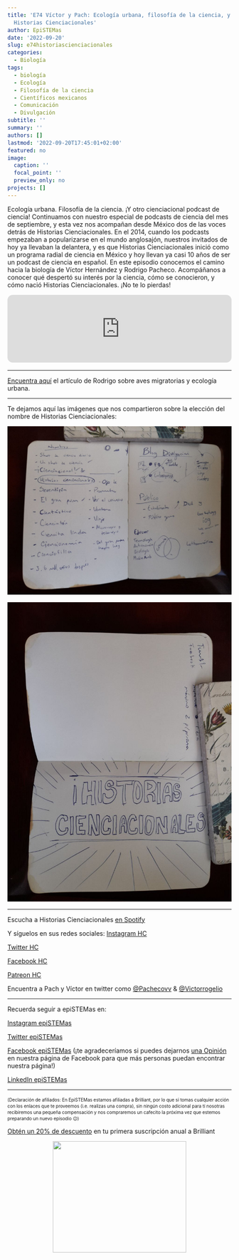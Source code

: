 ```yaml
---
title: 'E74 Víctor y Pach: Ecología urbana, filosofía de la ciencia, y el origen de
  Historias Cienciacionales'
author: EpiSTEMas
date: '2022-09-20'
slug: e74historiascienciacionales
categories:
  - Biología
tags:
  - biología
  - Ecología
  - Filosofía de la ciencia
  - Científicos mexicanos
  - Comunicación
  - Divulgación
subtitle: ''
summary: ''
authors: []
lastmod: '2022-09-20T17:45:01+02:00'
featured: no
image:
  caption: ''
  focal_point: ''
  preview_only: no
projects: []
---
```


Ecología urbana. Filosofía de la ciencia. ¡Y otro cienciacional podcast de ciencia! Continuamos con nuestro especial de podcasts de ciencia del mes de septiembre, y esta vez nos acompañan desde México dos de las voces detrás de Historias Cienciacionales. En el 2014, cuando los podcasts empezaban a popularizarse en el mundo anglosajón, nuestros invitados de hoy ya llevaban la delantera, y es que Historias Cienciacionales inició como un programa radial de ciencia en México y hoy llevan ya casi 10 años de ser un podcast de ciencia en español. En este episodio conocemos el camino hacia la biología de Víctor Hernández y Rodrigo Pacheco. Acompáñanos a conocer qué despertó su interés por la ciencia, cómo se conocieron, y cómo nació Historias Cienciacionales. ¡No te lo pierdas!

<iframe style="border-radius:12px" src="https://open.spotify.com/embed/episode/0p25yMx9PdHT90eG1Sijab?utm_source=generator&theme=0" width="100%" height="152" frameBorder="0" allowfullscreen="" allow="autoplay; clipboard-write; encrypted-media; fullscreen; picture-in-picture" loading="lazy"></iframe>

- - - - -

[Encuentra aquí](https://www.sciencedirect.com/science/article/abs/pii/S1618866722001571) el artículo de Rodrigo sobre aves migratorias y ecología urbana. 

- - - - -

Te dejamos aquí las imágenes que nos compartieron sobre la elección del nombre de Historias Cienciacionales:

![Historias Cienciacionales 1](/assets/media/Historias_Cienciacionales_nombresss.jpg)

![Historias Cienciacionales 2](/static/Historias_Cienciacionales_nombre.jpg)


- - - - -

Escucha a Historias Cienciacionales [en Spotify](https://open.spotify.com/show/1M7Qlyt0MgEmd8AJtVm4ES)   



Y síguelos en sus redes sociales: 
[Instagram HC](https://www.instagram.com/cienciacionales/)

[Twitter HC](https://twitter.com/cienciacionales?lang=es)

[Facebook HC](https://www.facebook.com/HistoriasCienciacionales) 

[Patreon HC](https://www.patreon.com/cienciacionales) 

Encuentra a Pach y Víctor en twitter como [@Pachecovv](https://twitter.com/Pachecovv) & [@Victorrogelio](https://twitter.com/victorrogelio) 


- - - - -

Recuerda seguir a epiSTEMas en:

[Instagram epiSTEMas](https://www.instagram.com/epistemas/)  

[Twitter epiSTEMas](https://twitter.com/epiSTEMas_Pod)

[Facebook epiSTEMas](https://www.facebook.com/epiSTEMasPod) (¡te agradeceríamos si puedes dejarnos [una Opinión](https://www.facebook.com/epiSTEMasPod/reviews/) en nuestra página de Facebook para que más personas puedan encontrar nuestra página!)

[LinkedIn epiSTEMas](https://www.linkedin.com/company/epistemas-podcast/)

- - - - -

<font size = 1.5> <p style = "line-height:1"> 
(Declaración de afiliados: En EpiSTEMas estamos afiliadas a Brilliant, por lo que si tomas cualquier acción con los enlaces que te proveemos (i.e. realizas una compra), sin ningún costo adicional para tí nosotras recibiremos una pequeña compensación y nos compraremos un cafecito la próxima vez que estemos preparando un nuevo episodio 😉) 
</font> </p>


[Obtén un 20% de descuento](https://brilliant.sjv.io/c/2994553/1003358/12858?subId1=EpiSTEMas&u=http%3A%2F%2Fbrilliant.org%2Fimpactnetwork%2F) en tu primera suscripción anual a Brilliant

<center>

<a href="https://brilliant.sjv.io/c/2994553/1003364/12858?subId1=epiSTEMas&u=http%3A%2F%2Fbrilliant.org%2Fimpactnetwork%2F%3Firclickid%3D%7Bclickid%7D%26utm_medium%3Daffiliates%26utm_campaign%3D%7Birpid%7D%26utm_source%3D%7Bmp_value1%7D%26utm_content%3D%7Btimestamp%7D_%7Biradtype%7D_%7Biradname%7D%26utm_term%3D%7Bmp_value2%7D" target="_top" id="1003364"><img src="//a.impactradius-go.com/display-ad/12858-1003364" border="0" alt="" width="300" height="250"/></a><img height="0" width="0" src="https://imp.pxf.io/i/2994553/1003364/12858?subId1=epiSTEMas" style="position:absolute;visibility:hidden;" border="1" />

</center>
